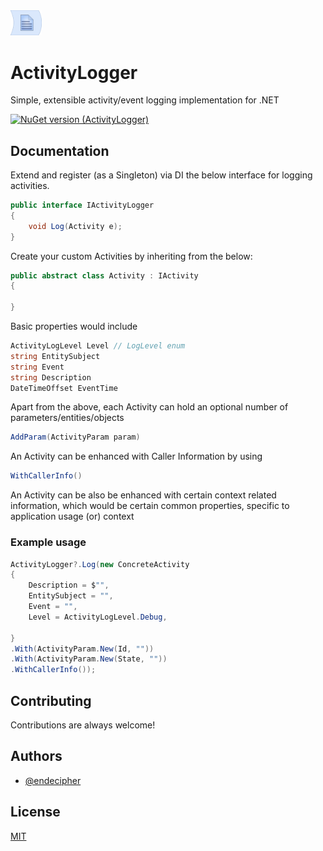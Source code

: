 <img alt="packageIcon" src="https://github.com/endecipher/ActivityLogger/blob/main/packageIcon.png" width=10% height=10%> 

# ActivityLogger

Simple, extensible activity/event logging implementation for .NET

[![NuGet version (ActivityLogger)](https://img.shields.io/nuget/v/ActivityLogger.svg?style=flat-square)](https://www.nuget.org/packages/ActivityLogger/)

## Documentation

Extend and register (as a Singleton) via DI the below interface for logging activities.
```C#
public interface IActivityLogger
{
    void Log(Activity e);
}
```

Create your custom Activities by inheriting from the below:
```C#
public abstract class Activity : IActivity
{
    
}
```



Basic properties would include
```C#
ActivityLogLevel Level // LogLevel enum
string EntitySubject 
string Event 
string Description 
DateTimeOffset EventTime 
```

Apart from the above, each Activity can hold an optional number of parameters/entities/objects
```C#
AddParam(ActivityParam param)
```

An Activity can be enhanced with Caller Information by using 
```C#
WithCallerInfo()
```

An Activity can be also be enhanced with certain context related information, which would be certain common properties, specific to application usage (or) context


### Example usage
```C#
ActivityLogger?.Log(new ConcreteActivity
{
    Description = $"",
    EntitySubject = "",
    Event = "",
    Level = ActivityLogLevel.Debug,

}
.With(ActivityParam.New(Id, ""))
.With(ActivityParam.New(State, ""))
.WithCallerInfo());
```

 



## Contributing

Contributions are always welcome!



## Authors

- [@endecipher](https://www.github.com/endecipher)


## License

[MIT](https://choosealicense.com/licenses/mit/)

